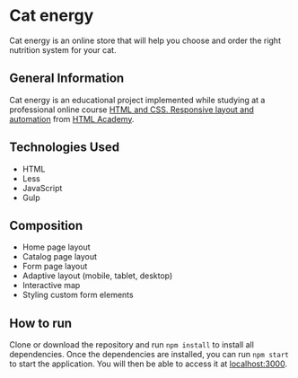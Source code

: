 # Cat energy
Cat energy is an online store that will help you choose and order the right nutrition system for your cat.


## General Information
Cat energy is an educational project implemented while studying at a professional online course [HTML and CSS. Responsive layout and automation](https://htmlacademy.ru/intensive/adaptive) from [HTML Academy](https://htmlacademy.ru/). 


## Technologies Used
- HTML
- Less
- JavaScript
- Gulp


## Сomposition
- Home page layout
- Catalog page layout
- Form page layout
- Adaptive layout (mobile, tablet, desktop)
- Interactive map
- Styling custom form elements


## How to run
Clone or download the repository and run `npm install` to install all dependencies. Once the dependencies are installed, you can run `npm start` to start the application. You will then be able to access it at [localhost:3000](http://localhost:3000).
